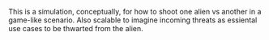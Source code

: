 This is a simulation, conceptually,  for how to shoot one alien vs another in a game-like scenario. Also scalable to imagine incoming threats as essiental use cases to be thwarted from the alien.
